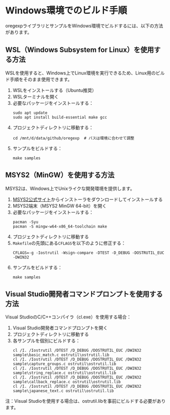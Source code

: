 # Windows環境でのビルド手順

oregexpライブラリとサンプルをWindows環境でビルドするには、以下の方法があります。

## WSL（Windows Subsystem for Linux）を使用する方法

WSLを使用すると、Windows上でLinux環境を実行できるため、Linux用のビルド手順をそのまま使用できます。

1. WSLをインストールする（Ubuntu推奨）
2. WSLターミナルを開く
3. 必要なパッケージをインストールする：
   ```
   sudo apt update
   sudo apt install build-essential make gcc
   ```
4. プロジェクトディレクトリに移動する：
   ```
   cd /mnt/d/data/github/oregexp  # パスは環境に合わせて調整
   ```
5. サンプルをビルドする：
   ```
   make samples
   ```

## MSYS2（MinGW）を使用する方法

MSYS2は、Windows上でUnixライクな開発環境を提供します。

1. [MSYS2公式サイト](https://www.msys2.org/)からインストーラをダウンロードしてインストールする
2. MSYS2端末（MSYS2 MinGW 64-bit）を開く
3. 必要なパッケージをインストールする：
   ```
   pacman -Syu
   pacman -S mingw-w64-x86_64-toolchain make
   ```
4. プロジェクトディレクトリに移動する
5. `Makefile`の先頭にある`CFLAGS`を以下のように修正する：
   ```
   CFLAGS=-g -Iostrutil -Wsign-compare -DTEST -D_DEBUG -DOSTRUTIL_EUC -DWIN32
   ```
6. サンプルをビルドする：
   ```
   make samples
   ```

## Visual Studio開発者コマンドプロンプトを使用する方法

Visual StudioのC/C++コンパイラ（cl.exe）を使用する場合：

1. Visual Studio開発者コマンドプロンプトを開く
2. プロジェクトディレクトリに移動する
3. 各サンプルを個別にビルドする：
   ```
   cl /I. /Iostrutil /DTEST /D_DEBUG /DOSTRUTIL_EUC /DWIN32 sample\basic_match.c ostrutil\ostrutil.lib
   cl /I. /Iostrutil /DTEST /D_DEBUG /DOSTRUTIL_EUC /DWIN32 sample\capture_groups.c ostrutil\ostrutil.lib
   cl /I. /Iostrutil /DTEST /D_DEBUG /DOSTRUTIL_EUC /DWIN32 sample\string_replace.c ostrutil\ostrutil.lib
   cl /I. /Iostrutil /DTEST /D_DEBUG /DOSTRUTIL_EUC /DWIN32 sample\callback_replace.c ostrutil\ostrutil.lib
   cl /I. /Iostrutil /DTEST /D_DEBUG /DOSTRUTIL_EUC /DWIN32 sample\japanese_text.c ostrutil\ostrutil.lib
   ```

注：Visual Studioを使用する場合は、ostrutil.libを事前にビルドする必要があります。
